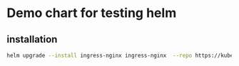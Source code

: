# Demo chart for testing helm 

## installation
```bash
helm upgrade --install ingress-nginx ingress-nginx  --repo https://kubernetes.github.io/ingress-nginx --namespace ingress-nginx --create-namespace -f values.yaml
```
